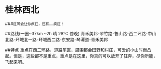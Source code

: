 # 桂林西北
###`狂风会让你疯狂，还有……疯狂！`

##路线(一圈~37km ~2h 晴 28°C 傍晚)
青禾美邦-翠竹路-鲁山路-西二环路-中山北路-环城北一路-环城西二路-东安路-琴潭道-青禾美邦

##特点
重点在西二环路，道路笔直，周围都会田野和村庄，可爱的小山时而凸起。但是，这些都不是重点，重点是在这里，你真的可以放开了狂奔，尽你所能，飞起来吧。